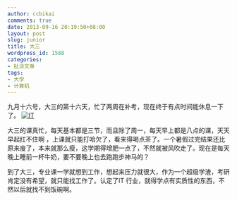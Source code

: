 ```yaml
---
author: ccbikai
comments: true
date: 2013-09-16 20:19:50+08:00
layout: post
slug: junior
title: 大三
wordpress_id: 1588
categories:
- 扯淡文章
tags:
- 大学
- 计算机
---
```

九月十六号，大三的第十六天，忙了两周在补考，现在终于有点时间能休息一下了。
[![IT][1]][2]<!-- more -->

大三的课真忙，每天基本都是三节，而且除了周一，每天早上都是八点的课，天天早起扛不住啊 ，上课就只能打哈欠了，看来得喝点茶了。一个暑假过完结果还比原来廋了，本来就那么瘦，这学期得增肥一点了，不然就被风吹走了。现在是每天晚上睡前一杯牛奶，要不要晚上也去跑跑步神马的？

到了大三，专业课一学就想到工作，想起来压力就很大，作为一个超级学渣，考研肯定没有希望，就只能找工作了。认定了IT 行业，就得学点有实质性的东西，不然以后就找不到饭碗啊。


  [1]: http://ww3.sinaimg.cn/large/4eda25f5gw1eajs6jehc3j20hs0dct9c.jpg "IT"
  [2]: http://ww3.sinaimg.cn/large/4eda25f5gw1eajs6jehc3j20hs0dct9c.jpg
